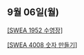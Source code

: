 ## 9월 06일(월)
   
[[SWEA 1952 수영장]](https://swexpertacademy.com/main/code/problem/problemDetail.do?contestProbId=AV5PpFQaAQMDFAUq)   
   
[[SWEA 4008 숫자 만들기]](https://swexpertacademy.com/main/code/problem/problemDetail.do?contestProbId=AWIeRZV6kBUDFAVH) 
